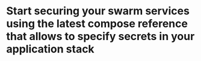 # Start securing your swarm services using the latest compose reference that allows to specify secrets in your application stack
